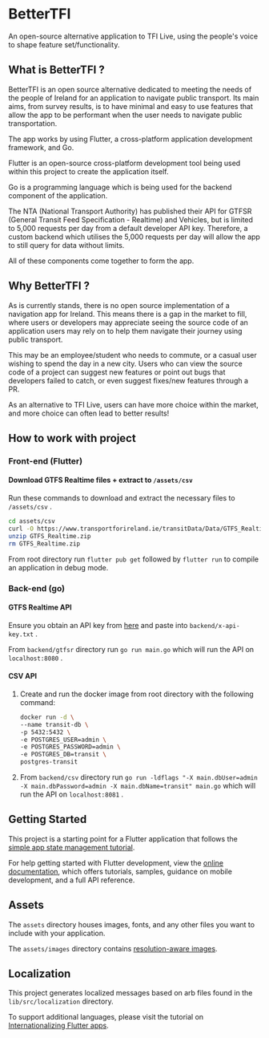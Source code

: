 # BetterTFI

An open-source alternative application to TFI Live, using the people's voice to shape feature set/functionality.

## What is BetterTFI ?

BetterTFI is an open source alternative dedicated to meeting the needs of the people of Ireland for an application to navigate public transport. Its main aims, from survey results, is to have minimal and easy to use features that allow the app to be performant when the user needs to navigate public transportation. 

The app works by using Flutter, a cross-platform application development framework, and Go.

Flutter is an open-source cross-platform development tool being used within this project to create the application itself. 

Go is a programming language which is being used for the backend component of the application. 

The NTA (National Transport Authority) has published their API for GTFSR (General Transit Feed Specification - Realtime) and Vehicles, but is limited to 5,000 requests per day from a default developer API key. Therefore, a custom backend which utilises the 5,000 requests per day will allow the app to still query for data without limits.

All of these components come together to form the app.

## Why BetterTFI ?

As is currently stands, there is no open source implementation of a navigation app for Ireland. This means there is a gap in the market to fill, where users or developers may appreciate seeing the source code of an application users may rely on to help them navigate their journey using public transport. 

This may be an employee/student who needs to commute, or a casual user wishing to spend the day in a new city. Users who can view the source code of a project can suggest new features or point out bugs that developers failed to catch, or even suggest fixes/new features through a PR.

As an alternative to TFI Live, users can have more choice within the market, and more choice can often lead to better results! 

## How to work with project

### Front-end (Flutter)

#### Download GTFS Realtime files + extract to `/assets/csv`

Run these commands to download and extract the necessary files to `/assets/csv` . 

```bash
cd assets/csv
curl -O https://www.transportforireland.ie/transitData/Data/GTFS_Realtime.zip
unzip GTFS_Realtime.zip
rm GTFS_Realtime.zip
```
 
From root directory run `flutter pub get` followed by `flutter run` to compile an application in debug mode.

### Back-end (go)

#### GTFS Realtime API

Ensure you obtain an API key from [here](https://developer.nationaltransport.ie/api-details#api=gtfsr&operation=gtfsr-v2) and paste into `backend/x-api-key.txt` . 

From `backend/gtfsr` directory run `go run main.go` which will run the API on `localhost:8080` . 

#### CSV API

1. Create and run the docker image from root directory with the following command:

    ```bash
    docker run -d \
    --name transit-db \
    -p 5432:5432 \
    -e POSTGRES_USER=admin \
    -e POSTGRES_PASSWORD=admin \
    -e POSTGRES_DB=transit \
    postgres-transit
    ```

2. From `backend/csv` directory run `go run -ldflags "-X main.dbUser=admin -X main.dbPassword=admin -X main.dbName=transit" main.go` which will run the API on `localhost:8081` .

## Getting Started

This project is a starting point for a Flutter application that follows the
[simple app state management
tutorial](https://flutter.dev/to/state-management-sample).

For help getting started with Flutter development, view the
[online documentation](https://docs.flutter.dev), which offers tutorials,
samples, guidance on mobile development, and a full API reference.

## Assets

The `assets` directory houses images, fonts, and any other files you want to
include with your application.

The `assets/images` directory contains [resolution-aware
images](https://flutter.dev/to/resolution-aware-images).

## Localization

This project generates localized messages based on arb files found in
the `lib/src/localization` directory.

To support additional languages, please visit the tutorial on
[Internationalizing Flutter apps](https://flutter.dev/to/internationalization).
